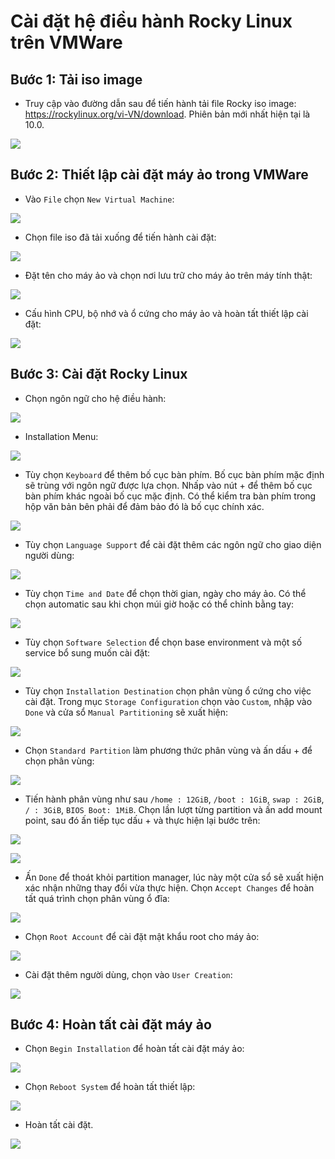 # Cài đặt hệ điều hành Rocky Linux trên VMWare
## Bước 1: Tải iso image
- Truy cập vào đường dẫn sau để tiến hành tải file Rocky iso image: https://rockylinux.org/vi-VN/download. Phiên bản mới nhất hiện tại là 10.0.

![](../imgs/1.png)

## Bước 2: Thiết lập cài đặt máy ảo trong VMWare
- Vào `File` chọn `New Virtual Machine`:

![](../imgs/2.png)

- Chọn file iso đã tải xuống để tiến hành cài đặt:

![](../imgs/3.png)

- Đặt tên cho máy ảo và chọn nơi lưu trữ cho máy ảo trên máy tính thật:

![](../imgs/4.png)

- Cấu hình CPU, bộ nhớ và ổ cứng cho máy ảo và hoàn tất thiết lập cài đặt:

![](../imgs/5.png)

## Bước 3: Cài đặt Rocky Linux
- Chọn ngôn ngữ cho hệ điều hành:

![](../imgs/6.png)

- Installation Menu:

![](../imgs/7.png)

- Tùy chọn `Keyboard` để thêm bố cục bàn phím. Bố cục bàn phím mặc định sẽ trùng với ngôn ngữ được lựa chọn. Nhấp vào nút + để thêm bố cục bàn phím khác ngoài bố cục mặc định. Có thể kiểm tra bàn phím trong hộp văn bản bên phải để đảm bảo đó là bố cục chính xác.

![](../imgs/8.png)

- Tùy chọn `Language Support` để cài đặt thêm các ngôn ngữ cho giao diện người dùng:

![](../imgs/9.png)

- Tùy chọn `Time and Date` để chọn thời gian, ngày cho máy ảo. Có thể chọn automatic sau khi chọn múi giờ hoặc có thể chỉnh bằng tay:

![](../imgs/10.png)

- Tùy chọn `Software Selection` để chọn base environment và một số service bổ sung muốn cài đặt:

![](../imgs/11.png)

- Tùy chọn `Installation Destination` chọn phân vùng ổ cứng cho việc cài đặt. Trong mục `Storage Configuration` chọn vào `Custom`, nhập vào `Done` và cửa sổ `Manual Partitioning` sẽ xuất hiện:

![](../imgs/12.png)

- Chọn `Standard Partition` làm phương thức phân vùng và ấn dấu + để chọn phân vùng:

![](../imgs/13.png)

- Tiến hành phân vùng như sau `/home : 12GiB`, `/boot : 1GiB`, `swap : 2GiB`, `/ : 3GiB`, `BIOS Boot: 1MiB`. Chọn lần lượt từng partition và ấn add mount point, sau đó ấn tiếp tục dấu + và thực hiện lại bước trên:

![](../imgs/14.png)

![](../imgs/18.png)

- Ấn `Done` để thoát khỏi partition manager, lúc này một cửa sổ sẽ xuất hiện xác nhận những thay đổi vừa thực hiện. Chọn `Accept Changes` để hoàn tất quá trình chọn phân vùng ổ đĩa:

![](../imgs/19.png)

- Chọn `Root Account` để cài đặt mật khẩu root cho máy ảo:

![](../imgs/20.png)

- Cài đặt thêm người dùng, chọn vào `User Creation`:

![](../imgs/21.png)

## Bước 4: Hoàn tất cài đặt máy ảo
- Chọn `Begin Installation` để hoàn tất cài đặt máy ảo:

![](../imgs/22.png)

- Chọn `Reboot System` để hoàn tất thiết lập:

![](../imgs/23.png)

- Hoàn tất cài đặt.

![](../imgs/24.png)